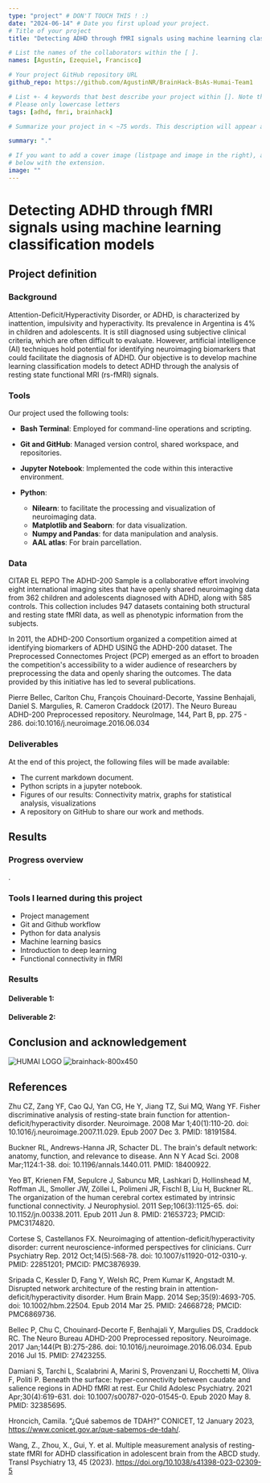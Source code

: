 ```yaml
---
type: "project" # DON'T TOUCH THIS ! :)
date: "2024-06-14" # Date you first upload your project.
# Title of your project 
title: "Detecting ADHD through fMRI signals using machine learning classification models"

# List the names of the collaborators within the [ ].
names: [Agustín, Ezequiel, Francisco]

# Your project GitHub repository URL
github_repo: https://github.com/AgustinNR/BrainHack-BsAs-Humai-Team1

# List +- 4 keywords that best describe your project within []. Note that the project summary also involves a number of key words. Those are listed on top of the [github repository](https://github.com/PSY6983-2021/project_template), click `manage topics`.
# Please only lowercase letters
tags: [adhd, fmri, brainhack]

# Summarize your project in < ~75 words. This description will appear at the top of your page and on the list page with other projects..

summary: "."

# If you want to add a cover image (listpage and image in the right), add it to your directory and indicate the name
# below with the extension.
image: ""
---
```

<!-- This is an html comment and this won't appear in the rendered page. You are now editing the "content" area, the core of your description. Everything that you can do in markdown is allowed below. We added a couple of comments to guide your through documenting your progress. -->

# Detecting ADHD through fMRI signals using machine learning classification models
## Project definition

### Background

Attention-Deficit/Hyperactivity Disorder, or ADHD, is characterized by inattention, impulsivity and hyperactivity. Its prevalence in Argentina is 4% in children and adolescents. It is still diagnosed using subjective clinical criteria, which are often difficult to evaluate. However, artificial intelligence (AI) techniques hold potential for identifying neuroimaging biomarkers that could facilitate the diagnosis of ADHD. Our objective is to develop machine learning classification models to detect ADHD through the analysis of resting state functional MRI (rs-fMRI) signals.

### Tools

Our project used the following tools:

* **Bash Terminal**: Employed for command-line operations and scripting.

* **Git and GitHub**: Managed version control, shared workspace, and repositories.

* **Jupyter Notebook**: Implemented the code within this interactive environment.

* **Python**:
  * **Nilearn**: to facilitate the processing and visualization of neuroimaging data.
  * **Matplotlib and Seaborn**: for data visualization.
  * **Numpy and Pandas**: for data manipulation and analysis.
  * **AAL atlas**: For brain parcellation.


### Data
CITAR EL REPO
The ADHD-200 Sample is a collaborative effort involving eight international imaging sites that have openly shared neuroimaging data from 362 children and adolescents diagnosed with ADHD, along with 585 controls. This collection includes 947 datasets containing both structural and resting state fMRI data, as well as phenotypic information from the subjects.

In 2011, the ADHD-200 Consortium organized a competition aimed at identifying biomarkers of ADHD USING the ADHD-200 dataset. The Preprocessed Connectomes Project (PCP) emerged as an effort to broaden the competition's accessibility to a wider audience of researchers by preprocessing the data and openly sharing the outcomes. The data provided by this initiative has led to several publications.

Pierre Bellec, Carlton Chu, François Chouinard-Decorte, Yassine Benhajali, Daniel S. Margulies, R. Cameron Craddock (2017). The Neuro Bureau ADHD-200 Preprocessed repository. NeuroImage, 144, Part B, pp. 275 - 286. doi:10.1016/j.neuroimage.2016.06.034

### Deliverables

At the end of this project, the following files will be made available:
* The current markdown document.
* Python scripts in a jupyter notebook.
* Figures of our results: Connectivity matrix, graphs for statistical analysis, visualizations
* A repository on GitHub to share our work and methods.


## Results

### Progress overview
.

### Tools I learned during this project

* Project management
* Git and Github workflow
* Python for data analysis
* Machine learning basics
* Introduction to deep learning
* Functional connectivity in fMRI
 

### Results

#### Deliverable 1: 

#### Deliverable 2: 

#####


## Conclusion and acknowledgement
![HUMAI LOGO](https://github.com/fcovelli/project-readme/assets/169564890/ffca62e3-ac11-4409-a444-0210ef44e80a)
![brainhack-800x450](https://github.com/fcovelli/project-readme/assets/169564890/ad83bf31-f1f4-49d5-ac2a-eb30b1cf39a3)

## References
Zhu CZ, Zang YF, Cao QJ, Yan CG, He Y, Jiang TZ, Sui MQ, Wang YF. Fisher discriminative analysis of resting-state brain function for attention-deficit/hyperactivity disorder. Neuroimage. 2008 Mar 1;40(1):110-20. doi: 10.1016/j.neuroimage.2007.11.029. Epub 2007 Dec 3. PMID: 18191584.

Buckner RL, Andrews-Hanna JR, Schacter DL. The brain's default network: anatomy, function, and relevance to disease. Ann N Y Acad Sci. 2008 Mar;1124:1-38. doi: 10.1196/annals.1440.011. PMID: 18400922.

Yeo BT, Krienen FM, Sepulcre J, Sabuncu MR, Lashkari D, Hollinshead M, Roffman JL, Smoller JW, Zöllei L, Polimeni JR, Fischl B, Liu H, Buckner RL. The organization of the human cerebral cortex estimated by intrinsic functional connectivity. J Neurophysiol. 2011 Sep;106(3):1125-65. doi: 10.1152/jn.00338.2011. Epub 2011 Jun 8. PMID: 21653723; PMCID: PMC3174820.

Cortese S, Castellanos FX. Neuroimaging of attention-deficit/hyperactivity disorder: current neuroscience-informed perspectives for clinicians. Curr Psychiatry Rep. 2012 Oct;14(5):568-78. doi: 10.1007/s11920-012-0310-y. PMID: 22851201; PMCID: PMC3876939.

Sripada C, Kessler D, Fang Y, Welsh RC, Prem Kumar K, Angstadt M. Disrupted network architecture of the resting brain in attention-deficit/hyperactivity disorder. Hum Brain Mapp. 2014 Sep;35(9):4693-705. doi: 10.1002/hbm.22504. Epub 2014 Mar 25. PMID: 24668728; PMCID: PMC6869736.

Bellec P, Chu C, Chouinard-Decorte F, Benhajali Y, Margulies DS, Craddock RC. The Neuro Bureau ADHD-200 Preprocessed repository. Neuroimage. 2017 Jan;144(Pt B):275-286. doi: 10.1016/j.neuroimage.2016.06.034. Epub 2016 Jul 15. PMID: 27423255.

Damiani S, Tarchi L, Scalabrini A, Marini S, Provenzani U, Rocchetti M, Oliva F, Politi P. Beneath the surface: hyper-connectivity between caudate and salience regions in ADHD fMRI at rest. Eur Child Adolesc Psychiatry. 2021 Apr;30(4):619-631. doi: 10.1007/s00787-020-01545-0. Epub 2020 May 8. PMID: 32385695.

Hroncich, Camila. “¿Qué sabemos de TDAH?” CONICET, 12 January 2023, https://www.conicet.gov.ar/que-sabemos-de-tdah/. 

Wang, Z., Zhou, X., Gui, Y. et al. Multiple measurement analysis of resting-state fMRI for ADHD classification in adolescent brain from the ABCD study. Transl Psychiatry 13, 45 (2023). https://doi.org/10.1038/s41398-023-02309-5
